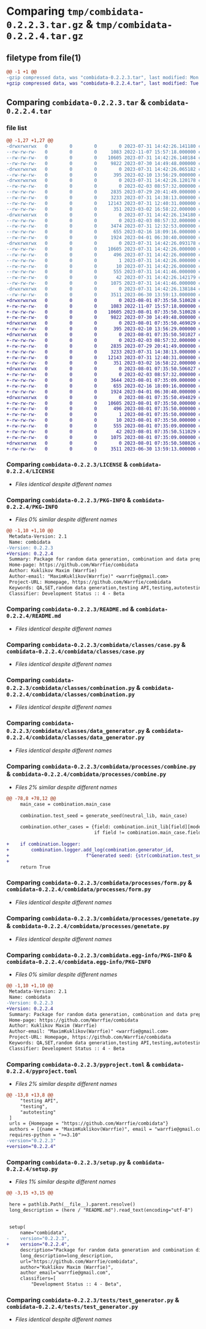 # Comparing `tmp/combidata-0.2.2.3.tar.gz` & `tmp/combidata-0.2.2.4.tar.gz`

## filetype from file(1)

```diff
@@ -1 +1 @@
-gzip compressed data, was "combidata-0.2.2.3.tar", last modified: Mon Jul 31 14:42:26 2023, max compression
+gzip compressed data, was "combidata-0.2.2.4.tar", last modified: Tue Aug  1 07:35:50 2023, max compression
```

## Comparing `combidata-0.2.2.3.tar` & `combidata-0.2.2.4.tar`

### file list

```diff
@@ -1,27 +1,27 @@
-drwxrwxrwx   0        0        0        0 2023-07-31 14:42:26.141180 combidata-0.2.2.3/
--rw-rw-rw-   0        0        0     1083 2022-11-07 15:57:18.000000 combidata-0.2.2.3/LICENSE
--rw-rw-rw-   0        0        0    10605 2023-07-31 14:42:26.140184 combidata-0.2.2.3/PKG-INFO
--rw-rw-rw-   0        0        0     9822 2023-07-30 14:49:48.000000 combidata-0.2.2.3/README.md
-drwxrwxrwx   0        0        0        0 2023-07-31 14:42:26.065182 combidata-0.2.2.3/combidata/
--rw-rw-rw-   0        0        0      395 2023-02-10 13:56:29.000000 combidata-0.2.2.3/combidata/__init__.py
-drwxrwxrwx   0        0        0        0 2023-07-31 14:42:26.120178 combidata-0.2.2.3/combidata/classes/
--rw-rw-rw-   0        0        0        0 2023-02-03 08:57:32.000000 combidata-0.2.2.3/combidata/classes/__init__.py
--rw-rw-rw-   0        0        0     2835 2023-07-29 20:41:49.000000 combidata-0.2.2.3/combidata/classes/case.py
--rw-rw-rw-   0        0        0     3233 2023-07-31 14:38:13.000000 combidata-0.2.2.3/combidata/classes/combination.py
--rw-rw-rw-   0        0        0    12143 2023-07-31 12:40:31.000000 combidata-0.2.2.3/combidata/classes/data_generator.py
--rw-rw-rw-   0        0        0      351 2023-03-02 16:58:22.000000 combidata-0.2.2.3/combidata/classes/process.py
-drwxrwxrwx   0        0        0        0 2023-07-31 14:42:26.134180 combidata-0.2.2.3/combidata/processes/
--rw-rw-rw-   0        0        0        0 2023-02-03 08:57:32.000000 combidata-0.2.2.3/combidata/processes/__init__.py
--rw-rw-rw-   0        0        0     3474 2023-07-31 12:32:53.000000 combidata-0.2.2.3/combidata/processes/combine.py
--rw-rw-rw-   0        0        0      655 2023-02-16 18:09:16.000000 combidata-0.2.2.3/combidata/processes/form.py
--rw-rw-rw-   0        0        0     1924 2023-04-01 06:30:40.000000 combidata-0.2.2.3/combidata/processes/genetate.py
-drwxrwxrwx   0        0        0        0 2023-07-31 14:42:26.093178 combidata-0.2.2.3/combidata.egg-info/
--rw-rw-rw-   0        0        0    10605 2023-07-31 14:42:26.000000 combidata-0.2.2.3/combidata.egg-info/PKG-INFO
--rw-rw-rw-   0        0        0      496 2023-07-31 14:42:26.000000 combidata-0.2.2.3/combidata.egg-info/SOURCES.txt
--rw-rw-rw-   0        0        0        1 2023-07-31 14:42:26.000000 combidata-0.2.2.3/combidata.egg-info/dependency_links.txt
--rw-rw-rw-   0        0        0       10 2023-07-31 14:42:26.000000 combidata-0.2.2.3/combidata.egg-info/top_level.txt
--rw-rw-rw-   0        0        0      555 2023-07-31 14:41:46.000000 combidata-0.2.2.3/pyproject.toml
--rw-rw-rw-   0        0        0       42 2023-07-31 14:42:26.142179 combidata-0.2.2.3/setup.cfg
--rw-rw-rw-   0        0        0     1075 2023-07-31 14:41:46.000000 combidata-0.2.2.3/setup.py
-drwxrwxrwx   0        0        0        0 2023-07-31 14:42:26.138184 combidata-0.2.2.3/tests/
--rw-rw-rw-   0        0        0     3511 2023-06-30 13:59:13.000000 combidata-0.2.2.3/tests/test_generator.py
+drwxrwxrwx   0        0        0        0 2023-08-01 07:35:50.510028 combidata-0.2.2.4/
+-rw-rw-rw-   0        0        0     1083 2022-11-07 15:57:18.000000 combidata-0.2.2.4/LICENSE
+-rw-rw-rw-   0        0        0    10605 2023-08-01 07:35:50.510028 combidata-0.2.2.4/PKG-INFO
+-rw-rw-rw-   0        0        0     9822 2023-07-30 14:49:48.000000 combidata-0.2.2.4/README.md
+drwxrwxrwx   0        0        0        0 2023-08-01 07:35:50.469029 combidata-0.2.2.4/combidata/
+-rw-rw-rw-   0        0        0      395 2023-02-10 13:56:29.000000 combidata-0.2.2.4/combidata/__init__.py
+drwxrwxrwx   0        0        0        0 2023-08-01 07:35:50.501027 combidata-0.2.2.4/combidata/classes/
+-rw-rw-rw-   0        0        0        0 2023-02-03 08:57:32.000000 combidata-0.2.2.4/combidata/classes/__init__.py
+-rw-rw-rw-   0        0        0     2835 2023-07-29 20:41:49.000000 combidata-0.2.2.4/combidata/classes/case.py
+-rw-rw-rw-   0        0        0     3233 2023-07-31 14:38:13.000000 combidata-0.2.2.4/combidata/classes/combination.py
+-rw-rw-rw-   0        0        0    12143 2023-07-31 12:40:31.000000 combidata-0.2.2.4/combidata/classes/data_generator.py
+-rw-rw-rw-   0        0        0      351 2023-03-02 16:58:22.000000 combidata-0.2.2.4/combidata/classes/process.py
+drwxrwxrwx   0        0        0        0 2023-08-01 07:35:50.506027 combidata-0.2.2.4/combidata/processes/
+-rw-rw-rw-   0        0        0        0 2023-02-03 08:57:32.000000 combidata-0.2.2.4/combidata/processes/__init__.py
+-rw-rw-rw-   0        0        0     3644 2023-08-01 07:35:09.000000 combidata-0.2.2.4/combidata/processes/combine.py
+-rw-rw-rw-   0        0        0      655 2023-02-16 18:09:16.000000 combidata-0.2.2.4/combidata/processes/form.py
+-rw-rw-rw-   0        0        0     1924 2023-04-01 06:30:40.000000 combidata-0.2.2.4/combidata/processes/genetate.py
+drwxrwxrwx   0        0        0        0 2023-08-01 07:35:50.494029 combidata-0.2.2.4/combidata.egg-info/
+-rw-rw-rw-   0        0        0    10605 2023-08-01 07:35:50.000000 combidata-0.2.2.4/combidata.egg-info/PKG-INFO
+-rw-rw-rw-   0        0        0      496 2023-08-01 07:35:50.000000 combidata-0.2.2.4/combidata.egg-info/SOURCES.txt
+-rw-rw-rw-   0        0        0        1 2023-08-01 07:35:50.000000 combidata-0.2.2.4/combidata.egg-info/dependency_links.txt
+-rw-rw-rw-   0        0        0       10 2023-08-01 07:35:50.000000 combidata-0.2.2.4/combidata.egg-info/top_level.txt
+-rw-rw-rw-   0        0        0      555 2023-08-01 07:35:09.000000 combidata-0.2.2.4/pyproject.toml
+-rw-rw-rw-   0        0        0       42 2023-08-01 07:35:50.511029 combidata-0.2.2.4/setup.cfg
+-rw-rw-rw-   0        0        0     1075 2023-08-01 07:35:09.000000 combidata-0.2.2.4/setup.py
+drwxrwxrwx   0        0        0        0 2023-08-01 07:35:50.508026 combidata-0.2.2.4/tests/
+-rw-rw-rw-   0        0        0     3511 2023-06-30 13:59:13.000000 combidata-0.2.2.4/tests/test_generator.py
```

### Comparing `combidata-0.2.2.3/LICENSE` & `combidata-0.2.2.4/LICENSE`

 * *Files identical despite different names*

### Comparing `combidata-0.2.2.3/PKG-INFO` & `combidata-0.2.2.4/PKG-INFO`

 * *Files 0% similar despite different names*

```diff
@@ -1,10 +1,10 @@
 Metadata-Version: 2.1
 Name: combidata
-Version: 0.2.2.3
+Version: 0.2.2.4
 Summary: Package for random data generation, combination and data prepare for tests
 Home-page: https://github.com/Warrfie/combidata
 Author: Kuklikov Maxim (Warrfie)
 Author-email: "MaximKuklikov(Warrfie)" <warrfie@gmail.com>
 Project-URL: Homepage, https://github.com/Warrfie/combidata
 Keywords: QA,SET,random data generation,testing API,testing,autotesting
 Classifier: Development Status :: 4 - Beta
```

### Comparing `combidata-0.2.2.3/README.md` & `combidata-0.2.2.4/README.md`

 * *Files identical despite different names*

### Comparing `combidata-0.2.2.3/combidata/classes/case.py` & `combidata-0.2.2.4/combidata/classes/case.py`

 * *Files identical despite different names*

### Comparing `combidata-0.2.2.3/combidata/classes/combination.py` & `combidata-0.2.2.4/combidata/classes/combination.py`

 * *Files identical despite different names*

### Comparing `combidata-0.2.2.3/combidata/classes/data_generator.py` & `combidata-0.2.2.4/combidata/classes/data_generator.py`

 * *Files identical despite different names*

### Comparing `combidata-0.2.2.3/combidata/processes/combine.py` & `combidata-0.2.2.4/combidata/processes/combine.py`

 * *Files 2% similar despite different names*

```diff
@@ -78,8 +78,12 @@
     main_case = combination.main_case
 
     combination.test_seed = generate_seed(neutral_lib, main_case)
 
     combination.other_cases = {field: combination.init_lib[field][mode] for field, mode in combination.test_seed.items()
                                if field != combination.main_case.field_name}
 
+    if combination.logger:
+        combination.logger.add_log(combination.generator_id,
+                            f"Generated seed: {str(combination.test_seed)}")
+
     return True
```

### Comparing `combidata-0.2.2.3/combidata/processes/form.py` & `combidata-0.2.2.4/combidata/processes/form.py`

 * *Files identical despite different names*

### Comparing `combidata-0.2.2.3/combidata/processes/genetate.py` & `combidata-0.2.2.4/combidata/processes/genetate.py`

 * *Files identical despite different names*

### Comparing `combidata-0.2.2.3/combidata.egg-info/PKG-INFO` & `combidata-0.2.2.4/combidata.egg-info/PKG-INFO`

 * *Files 0% similar despite different names*

```diff
@@ -1,10 +1,10 @@
 Metadata-Version: 2.1
 Name: combidata
-Version: 0.2.2.3
+Version: 0.2.2.4
 Summary: Package for random data generation, combination and data prepare for tests
 Home-page: https://github.com/Warrfie/combidata
 Author: Kuklikov Maxim (Warrfie)
 Author-email: "MaximKuklikov(Warrfie)" <warrfie@gmail.com>
 Project-URL: Homepage, https://github.com/Warrfie/combidata
 Keywords: QA,SET,random data generation,testing API,testing,autotesting
 Classifier: Development Status :: 4 - Beta
```

### Comparing `combidata-0.2.2.3/pyproject.toml` & `combidata-0.2.2.4/pyproject.toml`

 * *Files 2% similar despite different names*

```diff
@@ -13,8 +13,8 @@
     "testing API",
     "testing",
     "autotesting"
 ]
 urls = {Homepage = "https://github.com/Warrfie/combidata"}
 authors = [{name = "MaximKuklikov(Warrfie)", email = "warrfie@gmail.com"}]
 requires-python = ">=3.10"
-version="0.2.2.3"
+version="0.2.2.4"
```

### Comparing `combidata-0.2.2.3/setup.py` & `combidata-0.2.2.4/setup.py`

 * *Files 1% similar despite different names*

```diff
@@ -3,15 +3,15 @@
 
 here = pathlib.Path(__file__).parent.resolve()
 long_description = (here / "README.md").read_text(encoding="utf-8")
 
 
 setup(
     name="combidata",
-    version="0.2.2.3",
+    version="0.2.2.4",
     description="Package for random data generation and combination different cases",
     long_description=long_description,
     url="https://github.com/Warrfie/combidata",
     author="Kuklikov Maxim (Warrfie)",
     author_email="warrfie@gmail.com",
     classifiers=[
         "Development Status :: 4 - Beta",
```

### Comparing `combidata-0.2.2.3/tests/test_generator.py` & `combidata-0.2.2.4/tests/test_generator.py`

 * *Files identical despite different names*

